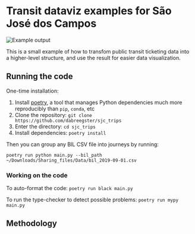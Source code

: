 # Transit dataviz examples for São José dos Campos

![Example output](num_legs_viz.png)

This is a small example of how to transfom public transit ticketing data into a
higher-level structure, and use the result for easier data visualization.

## Running the code

One-time installation:

1. Install [poetry](https://python-poetry.org), a tool that manages Python
	 dependencies much more reproducibly than `pip`, `conda`, etc
2. Clone the repository: `git clone https://github.com/dabreegster/sjc_trips`
3. Enter the directory: `cd sjc_trips`
4. Install dependencies: `poetry install`

Then you can group any BIL CSV file into journeys by running:

`poetry run python main.py --bil_path ~/Downloads/Sharing_files/Data/bil_2019-09-01.csv`

### Working on the code

To auto-format the code: `poetry run black main.py`

To run the type-checker to detect possible problems: `poetry run mypy main.py`

## Methodology

<!-- start by thinkng about the domain model / structure you have. transform
the raw data into that.

critically, it might not be natural to squeeze it into a table/df. show example
of how to denormalize -- leg_num and total_legs

explicit data structures. dataclasses lightweight in python for now. could
consider protobufs, if you need to save the result efficiently in binary, share
across languages, etc

is this bespoke? how extensible is this approach to other transit agencies with
different format or data? build up pieces based on specific use cases /
problems, share code when appropriate. first transform each custom format into
something kind of standardized -- an example for desire line data -->
